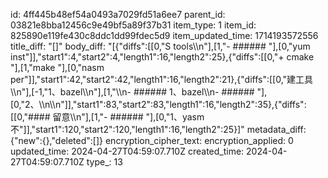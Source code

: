 id: 4ff445b48ef54a0493a7029fd51a6ee7
parent_id: 03821e8bba12456c9e49bf5a89f37b31
item_type: 1
item_id: 825890e119fe430c8ddc1dd99fdec5d9
item_updated_time: 1714193572556
title_diff: "[]"
body_diff: "[{\"diffs\":[[0,\"S tools\\\n\"],[1,\"- ###### \"],[0,\"yum inst\"]],\"start1\":4,\"start2\":4,\"length1\":16,\"length2\":25},{\"diffs\":[[0,\"+ cmake \"],[1,\"make \"],[0,\"nasm per\"]],\"start1\":42,\"start2\":42,\"length1\":16,\"length2\":21},{\"diffs\":[[0,\"建工具\\\n\"],[-1,\"1、bazel\\\n\"],[1,\"\\\n- ###### 1、bazel\\\n- ###### \"],[0,\"2、\\\n\\\n\"]],\"start1\":83,\"start2\":83,\"length1\":16,\"length2\":35},{\"diffs\":[[0,\"#### 留意\\\n\"],[1,\"- ###### \"],[0,\"1、yasm 不\"]],\"start1\":120,\"start2\":120,\"length1\":16,\"length2\":25}]"
metadata_diff: {"new":{},"deleted":[]}
encryption_cipher_text: 
encryption_applied: 0
updated_time: 2024-04-27T04:59:07.710Z
created_time: 2024-04-27T04:59:07.710Z
type_: 13